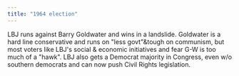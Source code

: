 ```yaml
---
title: "1964 election"
---
```

LBJ runs against Barry Goldwater and wins in a landslide. Goldwater is a hard line conservative and runs on &quot;less govt&quot;&amp;tough on communism, but most voters like LBJ's social &amp; economic initiatives and fear G-W is too much of a &quot;hawk&quot;. LBJ also gets a Democrat majority in Congress, even w/o southern democrats and can now push Civil Rights legislation.

